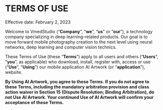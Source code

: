 # TERMS OF USE

Effective date: February 2, 2023

Welcome to VmedStudio (“**Company**”, “**we**”, “**us**” or “**our**”), a technology company specializing in deep learning-related products. Our goal is to move forward mobile photography creation to the next level using neural networks, deep learning and computer vision technics.

These Terms of Use (these “**Terms**”) apply to all users and others (“**Users**”, “**you**”, as applicable) who download, install, register with, access or use (“**Use**”, “**Using**”) our mobile application AI Artwork (or “**application**”), website.

**By Using AI Artwork, you agree to these Terms. If you do not agree to these Terms, including the mandatory arbitration provision and class action waiver in Section 15 (Dispute Resolution; Binding Arbitration), do not Use AI Artwork. Your continued Use of AI Artwork will confirm your acceptance of these Terms.**
